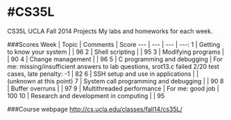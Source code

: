 #CS35L
=====
CS35L UCLA Fall 2014 Projects
My labs and homeworks for each week. 

###Scores
Week | Topic | Comments | Score
--- | --- | --- | ---:
1 | Getting to know your system | | 96
2 | Shell scripting | | 95
3 | Modifying programs | | 90
4 | Change management | | 96
5 | C programming and debugging |  For me: missing/insufficient answers to lab questions, srot13.c failed 2/20 test cases, late penalty: -1 | 82
6 | SSH setup and use in applications | | (unknown at this point)
7 | System call programming and debugging | | 90
8 | Buffer overruns | | 97
9 | Multithreaded performance | For me: good job | 100
10 | Research and development in computing | | 95

###Course webpage
http://cs.ucla.edu/classes/fall14/cs35L/
